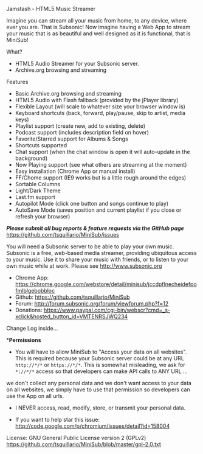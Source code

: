 Jamstash - HTML5 Music Streamer

Imagine you can stream all your music from home, to any device, where ever you are. That is Subsonic! Now imagine having a Web App to stream your music that is as beautiful and well designed as it is functional, that is MiniSub!

What?
* HTML5 Audio Streamer for your Subsonic server. 
* Archive.org browsing and streaming

Features
* Basic Archive.org browsing and streaming
* HTML5 Audio with Flash fallback (provided by the jPlayer library)
* Flexible Layout (will scale to whatever size your browser window is)
* Keyboard shortcuts (back, forward, play/pause, skip to artist, media keys)
* Playlist support (create new, add to existing, delete)
* Podcast support (includes description field on hover)
* Favorite/Starred support for Albums & Songs
* Shortcuts supported
* Chat support (when the chat window is open it will auto-update in the background)
* Now Playing support (see what others are streaming at the moment)
* Easy installation (Chrome App or manual install)
* FF/Chome support (IE9 works but is a little rough around the edges)
* Sortable Columns
* Light/Dark Theme
* Last.fm support
* Autopilot Mode (click one button and songs continue to play)
* AutoSave Mode (saves position and current playlist if you close or refresh your browser)

***Please submit all bug reports & feature requests via the GitHub page***
https://github.com/tsquillario/MiniSub/issues

You will need a Subsonic server to be able to play your own music. Subsonic is a free, web-based media streamer, providing ubiquitous access to your music. Use it to share your music with friends, or to listen to your own music while at work. Please see http://www.subsonic.org

* Chrome App: https://chrome.google.com/webstore/detail/minisub/jccdpflnecheidefpofmlblgebobbloc
* Github: https://github.com/tsquillario/MiniSub
* Forum: http://forum.subsonic.org/forum/viewforum.php?f=12
* Donations: https://www.paypal.com/cgi-bin/webscr?cmd=_s-xclick&hosted_button_id=VMTENRSJWQ234

Change Log inside...

***Permissions**

* You will have to allow MiniSub to "Access your data on all websites". This is required because your Subsonic server could be at any URL `http://*/*` or `https://*/*`. This is somewhat misleading, we ask for `*://*/*` access so that developers can make API calls to ANY URL ...

we don't collect any personal data and we don't want access to your data on all websites, we simply have to use that permission so developers can use the App on all urls.

* I NEVER access, read, modify, store, or transmit your personal data.

* If you want to help star this issue: http://code.google.com/p/chromium/issues/detail?id=158004

License: GNU General Public License version 2 (GPLv2)
https://github.com/tsquillario/MiniSub/blob/master/gpl-2.0.txt
